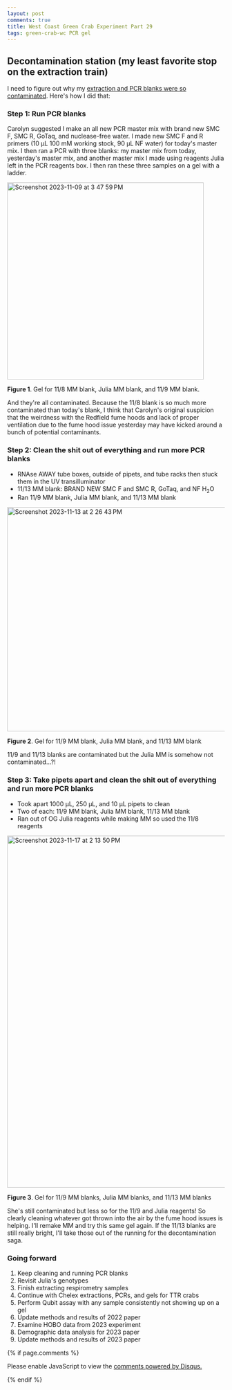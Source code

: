 ```yaml
---
layout: post
comments: true
title: West Coast Green Crab Experiment Part 29
tags: green-crab-wc PCR gel
---
```


## Decontamination station (my least favorite stop on the extraction train)

I need to figure out why my [extraction and PCR blanks were so contaminated](https://yaaminiv.github.io/Green-Crab-Experiment-2023-Part28/). Here's how I did that:

### Step 1: Run PCR blanks

Carolyn suggested I make an all new PCR master mix with brand new SMC F, SMC R, GoTaq, and nuclease-free water. I made new SMC F and R primers (10 µL 100 mM working stock, 90 µL NF water) for today's master mix. I then ran a PCR with three blanks: my master mix from today, yesterday's master mix, and another master mix I made using reagents Julia left in the PCR reagents box. I then ran these three samples on a gel with a ladder.

<img width="455" alt="Screenshot 2023-11-09 at 3 47 59 PM" src="https://github.com/yaaminiv/apalm-hypoxia-omics/assets/22335838/1bce92f9-1880-47cb-b781-b901ef1efc71">

**Figure 1**. Gel for 11/8 MM blank, Julia MM blank, and 11/9 MM blank.

And they're all contaminated. Because the 11/8 blank is so much more contaminated than today's blank, I think that Carolyn's original suspicion that the weirdness with the Redfield fume hoods and lack of proper ventilation due to the fume hood issue yesterday may have kicked around a bunch of potential contaminants.

### Step 2: Clean the shit out of everything and run more PCR blanks

- RNAse AWAY tube boxes, outside of pipets, and tube racks then stuck them in the UV transilluminator
- 11/13 MM blank: BRAND NEW SMC F and SMC R, GoTaq, and NF H<sub>2</sub>O
- Ran 11/9 MM blank, Julia MM blank, and 11/13 MM blank

<img width="518" alt="Screenshot 2023-11-13 at 2 26 43 PM" src="https://github.com/yaaminiv/wc-green-crab/assets/22335838/ce51d610-835a-4ffb-8d21-809d9853f587">

**Figure 2**. Gel for 11/9 MM blank, Julia MM blank, and 11/13 MM blank

11/9 and 11/13 blanks are contaminated but the Julia MM is somehow not contaminated...?!

### Step 3: Take pipets apart and clean the shit out of everything and run more PCR blanks

- Took apart 1000 µL, 250 µL, and 10 µL pipets to clean
- Two of each: 11/9 MM blank, Julia MM blank, 11/13 MM blank
- Ran out of OG Julia reagents while making MM so used the 11/8 reagents

<img width="813" alt="Screenshot 2023-11-17 at 2 13 50 PM" src="https://github.com/yaaminiv/green-crab-metabolomics/assets/22335838/45bcc98d-65dd-4f07-bb8b-391fdb5e3e41">

**Figure 3**. Gel for 11/9 MM blanks, Julia MM blanks, and 11/13 MM blanks

She's still contaminated but less so for the 11/9 and Julia reagents! So clearly cleaning whatever got thrown into the air by the fume hood issues is helping. I'll remake MM and try this same gel again. If the 11/13 blanks are still really bright, I'll take those out of the running for the decontamination saga.

### Going forward

1. Keep cleaning and running PCR blanks
7. Revisit Julia's genotypes
2. Finish extracting respirometry samples
2. Continue with Chelex extractions, PCRs, and gels for TTR crabs
3. Perform Qubit assay with any sample consistently not showing up on a gel
3. Update methods and results of 2022 paper
4. Examine HOBO data from 2023 experiment
5. Demographic data analysis for 2023 paper
6. Update methods and results of 2023 paper

{% if page.comments %}

<div id="disqus_thread"></div>
<script>

/**
*  RECOMMENDED CONFIGURATION VARIABLES: EDIT AND UNCOMMENT THE SECTION BELOW TO INSERT DYNAMIC VALUES FROM YOUR PLATFORM OR CMS.
*  LEARN WHY DEFINING THESE VARIABLES IS IMPORTANT: https://disqus.com/admin/universalcode/#configuration-variables*/
/*
var disqus_config = function () {
this.page.url = PAGE_URL;  // Replace PAGE_URL with your page's canonical URL variable
this.page.identifier = PAGE_IDENTIFIER; // Replace PAGE_IDENTIFIER with your page's unique identifier variable
};
*/
(function() { // DON'T EDIT BELOW THIS LINE
var d = document, s = d.createElement('script');
s.src = 'https://the-responsible-grad-student.disqus.com/embed.js';
s.setAttribute('data-timestamp', +new Date());
(d.head || d.body).appendChild(s);
})();
</script>
<noscript>Please enable JavaScript to view the <a href="https://disqus.com/?ref_noscript">comments powered by Disqus.</a></noscript>

{% endif %}

<script id="dsq-count-scr" src="//the-responsible-grad-student.disqus.com/count.js" async></script>
